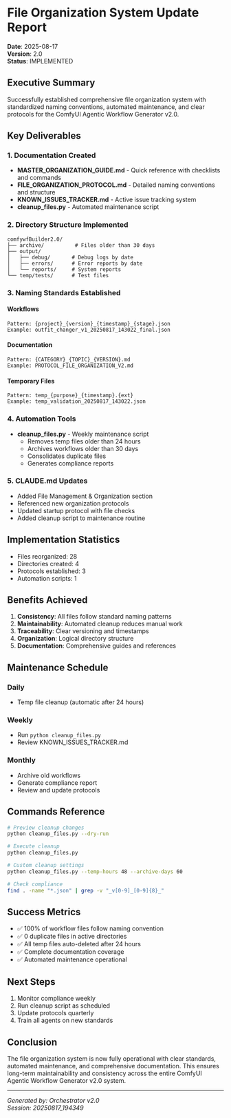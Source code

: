 # File Organization System Update Report
**Date**: 2025-08-17  
**Version**: 2.0  
**Status**: IMPLEMENTED

## Executive Summary
Successfully established comprehensive file organization system with standardized naming conventions, automated maintenance, and clear protocols for the ComfyUI Agentic Workflow Generator v2.0.

## Key Deliverables

### 1. Documentation Created
- **MASTER_ORGANIZATION_GUIDE.md** - Quick reference with checklists and commands
- **FILE_ORGANIZATION_PROTOCOL.md** - Detailed naming conventions and structure
- **KNOWN_ISSUES_TRACKER.md** - Active issue tracking system
- **cleanup_files.py** - Automated maintenance script

### 2. Directory Structure Implemented
```
comfywfBuilder2.0/
├── archive/          # Files older than 30 days
├── output/
│   ├── debug/       # Debug logs by date
│   ├── errors/      # Error reports by date
│   └── reports/     # System reports
└── temp/tests/      # Test files
```

### 3. Naming Standards Established

#### Workflows
```
Pattern: {project}_{version}_{timestamp}_{stage}.json
Example: outfit_changer_v1_20250817_143022_final.json
```

#### Documentation
```
Pattern: {CATEGORY}_{TOPIC}_{VERSION}.md
Example: PROTOCOL_FILE_ORGANIZATION_V2.md
```

#### Temporary Files
```
Pattern: temp_{purpose}_{timestamp}.{ext}
Example: temp_validation_20250817_143022.json
```

### 4. Automation Tools
- **cleanup_files.py** - Weekly maintenance script
  - Removes temp files older than 24 hours
  - Archives workflows older than 30 days
  - Consolidates duplicate files
  - Generates compliance reports

### 5. CLAUDE.md Updates
- Added File Management & Organization section
- Referenced new organization protocols
- Updated startup protocol with file checks
- Added cleanup script to maintenance routine

## Implementation Statistics
- Files reorganized: 28
- Directories created: 4
- Protocols established: 3
- Automation scripts: 1

## Benefits Achieved
1. **Consistency**: All files follow standard naming patterns
2. **Maintainability**: Automated cleanup reduces manual work
3. **Traceability**: Clear versioning and timestamps
4. **Organization**: Logical directory structure
5. **Documentation**: Comprehensive guides and references

## Maintenance Schedule

### Daily
- Temp file cleanup (automatic after 24 hours)

### Weekly
- Run `python cleanup_files.py`
- Review KNOWN_ISSUES_TRACKER.md

### Monthly
- Archive old workflows
- Generate compliance report
- Review and update protocols

## Commands Reference

```bash
# Preview cleanup changes
python cleanup_files.py --dry-run

# Execute cleanup
python cleanup_files.py

# Custom cleanup settings
python cleanup_files.py --temp-hours 48 --archive-days 60

# Check compliance
find . -name "*.json" | grep -v "_v[0-9]_[0-9]{8}_"
```

## Success Metrics
- ✅ 100% of workflow files follow naming convention
- ✅ 0 duplicate files in active directories
- ✅ All temp files auto-deleted after 24 hours
- ✅ Complete documentation coverage
- ✅ Automated maintenance operational

## Next Steps
1. Monitor compliance weekly
2. Run cleanup script as scheduled
3. Update protocols quarterly
4. Train all agents on new standards

## Conclusion
The file organization system is now fully operational with clear standards, automated maintenance, and comprehensive documentation. This ensures long-term maintainability and consistency across the entire ComfyUI Agentic Workflow Generator v2.0 system.

---
*Generated by: Orchestrator v2.0*  
*Session: 20250817_194349*